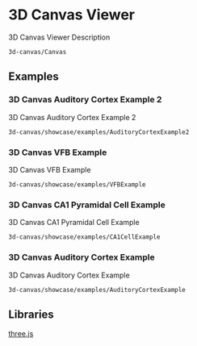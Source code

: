 # 3D Canvas Viewer

3D Canvas Viewer Description

```element
3d-canvas/Canvas
```

## Examples

### 3D Canvas Auditory Cortex Example 2

3D Canvas Auditory Cortex Example 2

```
3d-canvas/showcase/examples/AuditoryCortexExample2
```

### 3D Canvas VFB Example

3D Canvas VFB Example

```
3d-canvas/showcase/examples/VFBExample
```

### 3D Canvas CA1 Pyramidal Cell Example

3D Canvas CA1 Pyramidal Cell Example

```
3d-canvas/showcase/examples/CA1CellExample
```

### 3D Canvas Auditory Cortex Example

3D Canvas Auditory Cortex Example

```
3d-canvas/showcase/examples/AuditoryCortexExample
```

## Libraries

[three.js](https://www.npmjs.com/package/three)